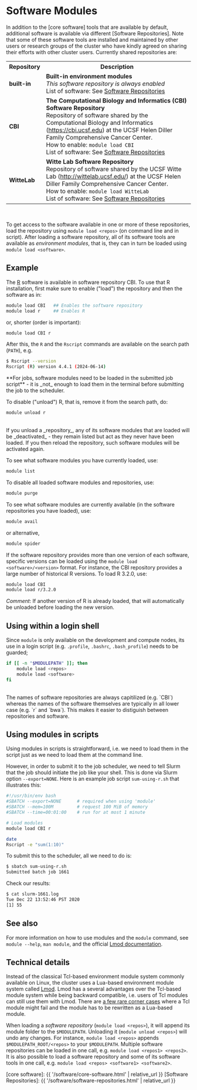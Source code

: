# Software Modules

In addition to the [core software] tools that are available by default, additional software is available via different [Software Repositories].  Note that some of these software tools are installed and maintained by other users or research groups of the cluster who have kindly agreed on sharing their efforts with other cluster users. Currently shared repositories are:

<table>
<tr>
  <th>Repository</th>
  <th>Description</th>
 </tr>

 <tr>
  <td>
  <strong>built-in</strong><br>
  </td>
  <td>
  <strong>Built-in environment modules</strong><br>
  <em>This software repository is always enabled</em><br>
  List of software: See <a href="{{ '/software/software-repositories.html' | relative_url }}">Software Repositories</a>
  </td>
 </tr>

 <tr>
  <td>
  <strong>CBI</strong><br>
  </td>
  <td>
  <strong>The Computational Biology and Informatics (CBI) Software Repository</strong><br>
  Repository of software shared by the Computational Biology and Informatics (<a href="https://cbi.ucsf.edu">https://cbi.ucsf.edu</a>) at the UCSF Helen Diller Family Comprehensive Cancer Center.<br>
  How to enable: <code>module load CBI</code><br>
  List of software: See <a href="{{ '/software/software-repositories.html' | relative_url }}">Software Repositories</a>
  </td>
 </tr>

 <tr>
  <td>
  <strong>WitteLab</strong><br>
  
  </td>
  <td>
  <strong>Witte Lab Software Repository</strong><br>
  Repository of software shared by the UCSF Witte Lab (<a href="http://wittelab.ucsf.edu/">http://wittelab.ucsf.edu/</a>) at the UCSF Helen Diller Family Comprehensive Cancer Center.<br>
  How to enable: <code>module load WitteLab</code><br>
  List of software: See <a href="{{ '/software/software-repositories.html' | relative_url }}">Software Repositories</a>
  </td>
 </tr>
</table>
<br>

To get access to the software available in one or more of these repositories, load the repository using `module load <repos>` (on command line and in script).  After loading a software repository, all of its software tools are available as _environment modules_, that is, they can in turn be loaded using `module load <software>`.


## Example

The [R] software is available in software repository CBI.  To use that R installation, first make sure to enable ("load") the repository and then the software as in:

```sh
module load CBI   ## Enables the software repository
module load r     ## Enables R
```

or, shorter (order is important):

```sh
module load CBI r
```

After this, the `R` and the `Rscript` commands are available on the search path (`PATH`), e.g.

```sh
$ Rscript --version
Rscript (R) version 4.4.1 (2024-06-14)
```

<div class="alert alert-warning" role="alert" markdown="1">
**For jobs, software modules need to be loaded in the submitted job script** - it is _not_ enough to load them in the terminal before submitting the job to the scheduler.
</div>

To disable ("unload") R, that is, remove it from the search path, do:

```sh
module unload r
```

<br>
<div class="alert alert-warning" role="alert" markdown="1">
If you unload a _repository_, any of its software modules that are loaded will be _deactivated_ - they remain listed but act as they never have been loaded.  If you then reload the repository, such software modules will be activated again.
</div>

To see what software modules you have currently loaded, use:

```sh
module list
```

To disable all loaded software modules and repositories, use:

```sh
module purge
```

To see what software modules are currently available (in the software repositories you have loaded), use:

```sh
module avail
```

or alternative,

```sh
module spider
```

If the software repository provides more than one version of each software, specific versions can be loaded using the `module load <software>/<version>` format.  For instance, the CBI repository provides a large number of historical R versions.  To load R 3.2.0, use:

```sh
module load CBI
module load r/3.2.0
```

_Comment_: If another version of R is already loaded, that will automatically be unloaded before loading the new version.


## Using within a login shell

Since `module` is only available on the development and compute nodes, its use in a login script (e.g. `.profile`, `.bashrc`, `.bash_profile`) needs to be guarded;

```sh
if [[ -n "$MODULEPATH" ]]; then
    module load <repos>
    module load <software>
fi
```


<br>
<div class="alert alert-info" role="alert" markdown="1">
The names of software repositories are always capitilized (e.g. `CBI`) whereas the names of the software themselves are typically in all lower case (e.g. `r` and `bwa`).  This makes it easier to distiguish between repositories and software.
</div>



## Using modules in scripts

Using modules in scripts is straightforward, i.e. we need to load them in the script just as we need to load them at the command line.

However, in order to submit it to the job scheduler, we need to tell Slurm that the job should initiate the job like your shell.  This is done via Slurm option `--export=NONE`.  Here is an example job script `sum-using-r.sh` that illustrates this:

```sh
#!/usr/bin/env bash
#SBATCH --export=NONE      # required when using 'module'
#SBATCH --mem=100M         # request 100 MiB of memory
#SBATCH --time=00:01:00    # run for at most 1 minute

# Load modules
module load CBI r

date
Rscript -e "sum(1:10)"
```

To submit this to the scheduler, all we need to do is:

```sh
$ sbatch sum-using-r.sh
Submitted batch job 1661
```

Check our results:

```sh
$ cat slurm-1661.log
Tue Dec 22 13:52:46 PST 2020
[1] 55
```



## See also

For more information on how to use modules and the `module` command, see `module --help`, `man module`, and the official [Lmod documentation].


## Technical details

Instead of the classical Tcl-based environment module system commonly available on Linux, the cluster uses a Lua-based environment module system called [Lmod].  Lmod has a several advantages over the Tcl-based module system while being backward compatible, i.e. users of Tcl modules can still use them with Lmod.  There are [a few rare corner cases](http://lmod.readthedocs.io/en/latest/095_tcl2lua.html) where a Tcl module might fail and the module has to be rewritten as a Lua-based module.

When loading a _software repository_ (`module load <repos>`), it will append its module folder to the `$MODULEPATH`.  Unloading it (`module unload <repos>`) will undo any changes.  For instance, `module load <repos>` appends `$MODULEPATH_ROOT/<repos>` to your `$MODULEPATH`.  Multiple software repositories can be loaded in one call, e.g. `module load <repos1> <repos2>`.  It is also possible to load a software repository and some of its software tools in one call, e.g. `module load <repos> <software1> <software2>`.


[R]: https://www.r-project.org
[Lmod]: https://github.com/TACC/Lmod
[Lmod documentation]: https://lmod.readthedocs.io/en/latest/
[core software]: {{ '/software/core-software.html' | relative_url }}
[Software Repositories]: {{ '/software/software-repositories.html' | relative_url }}
